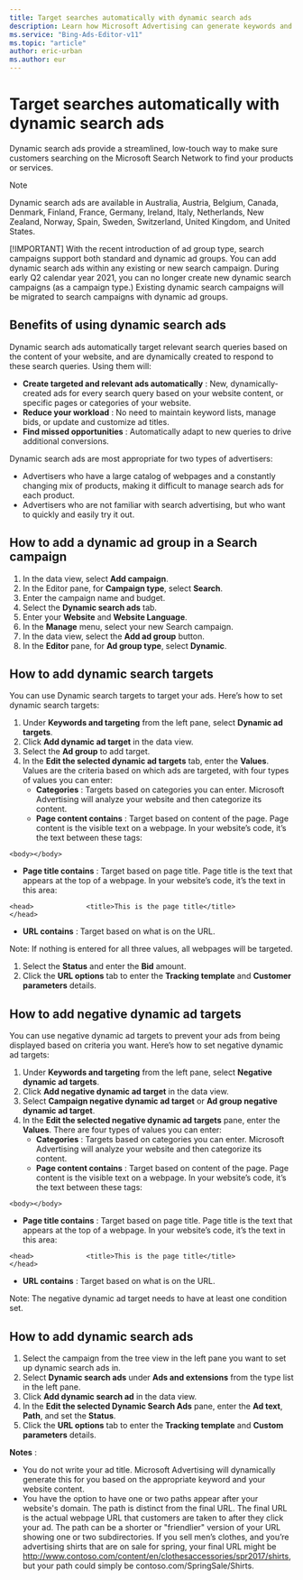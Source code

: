 ```yaml
---
title: Target searches automatically with dynamic search ads
description: Learn how Microsoft Advertising can generate keywords and ads for you automatically.
ms.service: "Bing-Ads-Editor-v11"
ms.topic: "article"
author: eric-urban
ms.author: eur
---
```


# Target searches automatically with dynamic search ads

Dynamic search ads provide a streamlined, low-touch way to make sure customers searching on the Microsoft Search Network to find your products or services.

> [!NOTE]
> Dynamic search ads are available in Australia, Austria, Belgium, Canada, Denmark, Finland, France, Germany, Ireland, Italy, Netherlands, New Zealand, Norway, Spain, Sweden, Switzerland, United Kingdom, and United States.
> 
> [!IMPORTANT]
> With the recent introduction of ad group type, search campaigns support both standard and dynamic ad groups. You can add dynamic search ads within any existing or new search campaign. During early Q2 calendar year 2021, you can no longer create new dynamic search campaigns (as a campaign type.) Existing dynamic search campaigns will be migrated to search campaigns with dynamic ad groups.

## Benefits of using dynamic search ads

Dynamic search ads automatically target relevant search queries based on the content of your website, and are dynamically created to respond to these search queries. Using them will:

- **Create targeted and relevant ads automatically** : New, dynamically-created ads for every search query based on your website content, or specific pages or categories of your website.
- **Reduce your workload** : No need to maintain keyword lists, manage bids, or update and customize ad titles.
- **Find missed opportunities** : Automatically adapt to new queries to drive additional conversions.

Dynamic search ads are most appropriate for two types of advertisers:
- Advertisers who have a large catalog of webpages and a constantly changing mix of products, making it difficult to manage search ads for each product.
- Advertisers who are not familiar with search advertising, but who want to quickly and easily try it out.

## How to add a dynamic ad group in a Search campaign
1. In the data view, select **Add campaign**.
1. In the Editor pane, for **Campaign type**, select **Search**.
1. Enter the campaign name and budget.
1. Select the **Dynamic search ads** tab.
1. Enter your **Website** and **Website Language**.
1. In the **Manage** menu, select your new Search campaign.
1. In the data view, select the **Add ad group** button.
1. In the **Editor** pane, for **Ad group type**, select **Dynamic**.

## How to add dynamic search targets
You can use Dynamic search targets to target your ads. Here’s how to set dynamic search targets:

1. Under **Keywords and targeting** from the left pane, select **Dynamic ad targets**.
1. Click **Add dynamic ad target** in the data view.
1. Select the **Ad group** to add target.
1. In the **Edit the selected dynamic ad targets** tab, enter the **Values**. Values are the criteria based on which ads are targeted, with four types of values you can enter:
   - **Categories** : Targets based on categories you can enter. Microsoft Advertising will analyze your website and then categorize its content.
   - **Page content contains** : Target based on content of the page. Page content is the visible text on a webpage. In your website’s code, it’s the text between these tags:
```
<body></body>
```

   - **Page title contains** : Target based on page title. Page title is the text that appears at the top of a webpage. In your website’s code, it’s the text in this area:
```
<head>             <title>This is the page title</title>           </head>
```

   - **URL contains** : Target based on what is on the URL.

Note: If nothing is entered for all three values, all webpages will be targeted.

1. Select the **Status** and enter the **Bid** amount.
1. Click the **URL options** tab to enter the **Tracking template** and **Customer parameters** details.

## How to add negative dynamic ad targets
You can use negative dynamic ad targets to prevent your ads from being displayed based on criteria you want. Here’s how to set negative dynamic ad targets:

1. Under **Keywords and targeting** from the left pane, select **Negative dynamic ad targets**.
1. Click **Add negative dynamic ad target** in the data view.
1. Select **Campaign negative dynamic ad target** or **Ad group negative dynamic ad target**.
1. In the **Edit the selected negative dynamic ad targets** pane, enter the **Values**. There are four types of values you can enter:
   - **Categories** : Targets based on categories you can enter. Microsoft Advertising will analyze your website and then categorize its content.
   - **Page content contains** : Target based on content of the page. Page content is the visible text on a webpage. In your website’s code, it’s the text between these tags:
```
<body></body>
```

   - **Page title contains** : Target based on page title. Page title is the text that appears at the top of a webpage. In your website’s code, it’s the text in this area:
```
<head>             <title>This is the page title</title>           </head>
```

   - **URL contains** : Target based on what is on the URL.

Note: The negative dynamic ad target needs to have at least one condition set.

## How to add dynamic search ads
1. Select the campaign from the tree view in the left pane you want to set up dynamic search ads in.
1. Select **Dynamic search ads** under **Ads and extensions** from the type list in the left pane.
1. Click **Add dynamic search ad** in the data view.
1. In the **Edit the selected Dynamic Search Ads** pane, enter the **Ad text**, **Path**, and set the **Status**.
1. Click the **URL options** tab to enter the **Tracking template** and **Custom parameters** details.

**Notes** :
- You do not write your ad title. Microsoft Advertising will dynamically generate this for you based on the appropriate keyword and your website content.
- You have the option to have one or two paths appear after your website's domain. The path is distinct from the final URL. The final URL is the actual webpage URL that customers are taken to after they click your ad. The path can be a shorter or "friendlier" version of your URL showing one or two subdirectories. If you sell men’s clothes, and you’re advertising shirts that are on sale for spring, your final URL might be http://www.contoso.com/content/en/clothesaccessories/spr2017/shirts, but your path could simply be contoso.com/SpringSale/Shirts.


